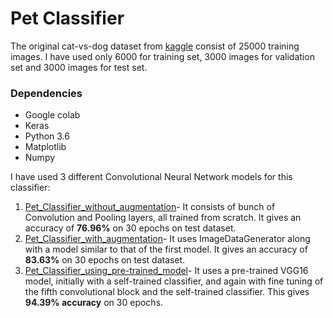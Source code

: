 # Pet Classifier

The original cat-vs-dog dataset from [kaggle](https://www.kaggle.com/c/dogs-vs-cats) consist of 25000 training images. I have used only 6000 for training set, 3000 images for validation set and 3000 images for test set.

### Dependencies
* Google colab
* Keras
* Python 3.6
* Matplotlib
* Numpy

I have used 3 different Convolutional Neural Network models for this classifier:
1. [Pet_Classifier_without_augmentation](Pet_Classifier_without_augmentation.ipynb)- It consists of bunch of Convolution and Pooling layers, all trained from scratch. It gives an accuracy of **76.96%** on 30 epochs on test dataset.   
2. [Pet_Classifier_with_augmentation](Pet_Classifier_with_augmentation.ipynb)- It uses ImageDataGenerator along with a model similar   to that of the first model. It gives an accuracy of **83.63%** on 30 epochs on test dataset.  
3. [Pet_Classifier_using_pre-trained_model](Pet_Classifier_using-pre_-trained_model.ipynb)- It uses a pre-trained VGG16 model, initially with a self-trained classifier, and again with fine tuning of the fifth convolutional block and the self-trained classifier. This gives **94.39% accuracy** on 30 epochs.
